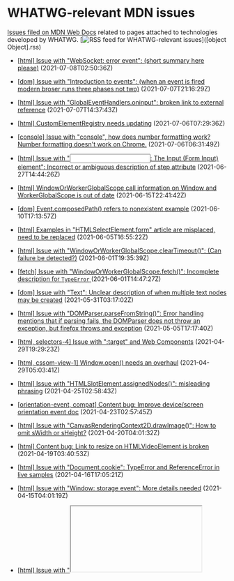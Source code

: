# WHATWG-relevant MDN issues

[Issues filed on MDN Web Docs](https://github.com/mdn/content/issues) related to pages attached to technologies developed by WHATWG. [![RSS feed for WHATWG-relevant issues](https://www.w3.org/QA/2007/04/feed_icon)]([object Object].rss)

* [[html] Issue with "WebSocket: error event": (short summary here please)](https://github.com/mdn/content/issues/6666) (2021-07-08T02:50:36Z)
  
* [[dom] Issue with "Introduction to events": (when an event is fired modern broser runs three phases not two)](https://github.com/mdn/content/issues/6657) (2021-07-07T21:16:29Z)
  
* [[html] Issue with "GlobalEventHandlers.oninput": broken link to external reference](https://github.com/mdn/content/issues/6646) (2021-07-07T14:37:43Z)
  
* [[html] CustomElementRegistry needs updating](https://github.com/mdn/content/issues/6617) (2021-07-06T07:29:36Z)
  
* [[console] Issue with "console", how does number formatting work? Number formatting doesn't work on Chrome.](https://github.com/mdn/content/issues/6614) (2021-07-06T06:31:49Z)
  
* [[html] Issue with "<input>: The Input (Form Input) element": Incorrect or ambiguous description of step attribute](https://github.com/mdn/content/issues/6393) (2021-06-27T14:44:26Z)
  
* [[html] WindowOrWorkerGlobalScope call information on Window and WorkerGlobalScope is out of date](https://github.com/mdn/content/issues/6034) (2021-06-15T22:41:42Z)
  
* [[dom] Event.composedPath() refers to nonexistent example](https://github.com/mdn/content/issues/5863) (2021-06-10T17:13:57Z)
  
* [[html] Examples in "HTMLSelectElement.form" article are misplaced, need to be replaced](https://github.com/mdn/content/issues/5704) (2021-06-05T16:55:22Z)
  
* [[html] Issue with "WindowOrWorkerGlobalScope.clearTimeout()": (Can failure be detected?)](https://github.com/mdn/content/issues/5553) (2021-06-01T19:35:39Z)
  
* [[fetch] Issue with "WindowOrWorkerGlobalScope.fetch()": Incomplete description for `TypeError` ](https://github.com/mdn/content/issues/5545) (2021-06-01T14:47:27Z)
  
* [[dom] Issue with "Text": Unclear description of when multiple text nodes may be created](https://github.com/mdn/content/issues/5487) (2021-05-31T03:17:02Z)
  
* [[html] Issue with "DOMParser.parseFromString()": Error handling mentions that if parsing fails, the DOMParser does not throw an exception, but firefox throws and exception](https://github.com/mdn/content/issues/4737) (2021-05-05T17:17:40Z)
  
* [[html, selectors-4] Issue with ":target" and Web Components](https://github.com/mdn/content/issues/4604) (2021-04-29T19:29:23Z)
  
* [[html, cssom-view-1] Window.open() needs an overhaul](https://github.com/mdn/content/issues/4583) (2021-04-29T05:03:41Z)
  
* [[html] Issue with "HTMLSlotElement.assignedNodes()": misleading phrasing](https://github.com/mdn/content/issues/4446) (2021-04-25T02:58:43Z)
  
* [[orientation-event, compat] Content bug: Improve device/screen orientation event doc](https://github.com/mdn/content/issues/4400) (2021-04-23T02:57:45Z)
  
* [[html] Issue with "CanvasRenderingContext2D.drawImage()": How to omit sWidth or sHeight?](https://github.com/mdn/content/issues/4285) (2021-04-20T04:01:32Z)
  
* [[html] Content bug: Link to resize on HTMLVideoElement is broken](https://github.com/mdn/content/issues/4230) (2021-04-19T03:40:53Z)
  
* [[html] Issue with "Document.cookie": TypeError and ReferenceError in live samples](https://github.com/mdn/content/issues/4182) (2021-04-16T17:05:21Z)
  
* [[html] Issue with "Window: storage event": More details needed](https://github.com/mdn/content/issues/4120) (2021-04-15T04:01:19Z)
  
* [[html] Issue with "<iframe>: The Inline Frame element": Sample page does not load in iframe](https://github.com/mdn/content/issues/4116) (2021-04-15T00:05:20Z)
  
* [[html] Issue with "draggable": no mention of incompatibility with svg elements](https://github.com/mdn/content/issues/4069) (2021-04-13T12:53:33Z)
  
* [[html] Issue with "WindowOrWorkerGlobalScope.btoa()": Missing snippet for Unicode chars as found on DE page](https://github.com/mdn/content/issues/4036) (2021-04-12T13:56:40Z)
  
* [[fetch] Content suggestion: Document Headers.forEach()](https://github.com/mdn/content/issues/3937) (2021-04-08T10:01:22Z)
  
* [[dom, web-bluetooth] Content bug: linking macros to Boolean shouldn't be {{domxref}}](https://github.com/mdn/content/issues/3898) (2021-04-07T02:39:25Z)
  
* [[html] Issue with "HTMLFormElement: formdata event": The example code is bonkers](https://github.com/mdn/content/issues/3886) (2021-04-06T15:14:48Z)
  
* [[html] Issue with "inputmode": Should probably discuss interaction with input type](https://github.com/mdn/content/issues/3732) (2021-04-01T05:26:56Z)
  
* [[html] Issue with "Location: reload()": forceReload parameter (archaeological context)](https://github.com/mdn/content/issues/3726) (2021-04-01T00:05:48Z)
  
* [[html] Content suggestion: Guide info on Polyfill section placement in relation to others](https://github.com/mdn/content/issues/3714) (2021-03-31T15:18:14Z)
  
* [[html] Issue with "Document: drag event": removeChild seems superfluous - is a draggedElement moved in the dom tree?](https://github.com/mdn/content/issues/3486) (2021-03-25T07:31:27Z)
  
* [[dom] Content bug: space before </code> on many pages](https://github.com/mdn/content/issues/3386) (2021-03-22T23:05:57Z)
  
* [[html] Issue with "Document: drag event": example behaves strange around text selection](https://github.com/mdn/content/issues/2941) (2021-03-08T15:08:00Z)
  
* [[notifications] Notification](https://github.com/mdn/content/issues/2615) (2021-02-23T13:20:50Z)
  
* [[html] Issue with "WebSocket.send()": Exceptions thrown listed is incorrect](https://github.com/mdn/content/issues/2589) (2021-02-22T21:13:31Z)
  
* [[dom] Document CharacterData](https://github.com/mdn/content/issues/2396) (2021-02-16T15:44:40Z)
  
* [[dom] Issue with "Element.classList": Polyfill no longer working on IE 11](https://github.com/mdn/content/issues/2224) (2021-02-09T18:56:26Z)
  
* [[dom] Browser Compatibility tables are unclear when support for an item has been removed](https://github.com/mdn/content/issues/2107) (2021-02-05T12:29:59Z)
  
* [[url] Issue with "URLSearchParams": should mention duplicate parameters and if conversion is lossless](https://github.com/mdn/content/issues/2104) (2021-02-05T10:43:19Z)
  
* [[html] [Media] Enable AVIF support](https://github.com/mdn/content/issues/1726) (2021-01-25T16:25:26Z)
  
* [[html] Deprecation notice in "WorkerGlobalScope.close()" is misleading.](https://github.com/mdn/content/issues/1694) (2021-01-25T01:30:21Z)
  
* [[dom] Issue with "Event.preventDefault()": displayWarning() example doesn't work with autofill](https://github.com/mdn/content/issues/1637) (2021-01-22T19:23:00Z)
  
* [[html] requestAnimationFrame is also available in Dedicated Workers](https://github.com/mdn/content/issues/1519) (2021-01-20T08:47:22Z)
  
* [[html] api.HTMLSelectElement - no page for 'autocomplete'](https://github.com/mdn/content/issues/2016) (2021-01-20T05:13:05Z)
  
* [[html] Issue with "Window.isSecureContext": …](https://github.com/mdn/content/issues/1192) (2021-01-11T16:49:09Z)
  
* [[html] Make better example in "Worklet.addModule()" doc](https://github.com/mdn/content/issues/897) (2021-01-04T06:27:25Z)
  
* [[html] Examples on Cookie page not working, throwing console errors.](https://github.com/mdn/content/issues/628) (2020-12-24T14:13:33Z)
  
* [[html] Issue with "HTMLIFrameElement": …](https://github.com/mdn/content/issues/328) (2020-12-16T23:25:33Z)
  
* [[html] https://developer.mozilla.org/en-US/docs/Web/API/Navigator](https://github.com/mdn/content/issues/1576) (2020-08-26T17:37:23Z)
  
* [[fetch] Rationalize top-level Web API pages](https://github.com/mdn/content/issues/1579) (2020-08-10T22:01:58Z)
  
* [[html] Disambiguate Exceptions Types and Exception Names Across MDN](https://github.com/mdn/content/issues/2212) (2019-07-25T14:35:31Z)
  
* [[fetch] .get() in Headers does not return all headers](https://github.com/mdn/content/issues/2244) (2019-01-26T18:37:35Z)
  
